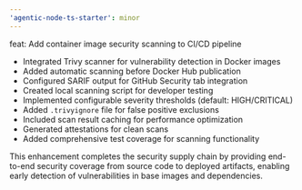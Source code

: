 ```yaml
---
'agentic-node-ts-starter': minor
---
```


feat: Add container image security scanning to CI/CD pipeline

- Integrated Trivy scanner for vulnerability detection in Docker images
- Added automatic scanning before Docker Hub publication
- Configured SARIF output for GitHub Security tab integration
- Created local scanning script for developer testing
- Implemented configurable severity thresholds (default: HIGH/CRITICAL)
- Added `.trivyignore` file for false positive exclusions
- Included scan result caching for performance optimization
- Generated attestations for clean scans
- Added comprehensive test coverage for scanning functionality

This enhancement completes the security supply chain by providing end-to-end security coverage from source code to deployed artifacts, enabling early detection of vulnerabilities in base images and dependencies.

